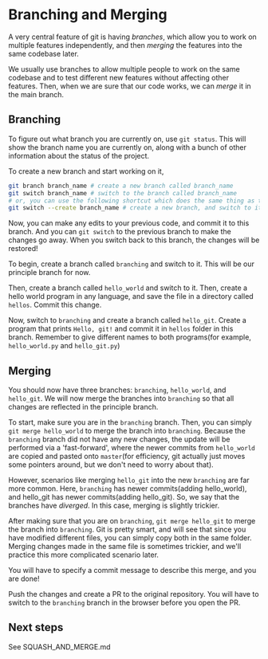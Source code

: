 # Branching and Merging

A very central feature of git is having *branches*, which allow you to work on multiple features independently, and then *merging* the features into the same codebase later. 

We usually use branches to allow multiple people to work on the same codebase and to test different new features without affecting other features. Then, when we are sure that our code works, we can *merge* it in the main branch.

## Branching

To figure out what branch you are currently on, use `git status`. This will show the branch name you are currently on, along with a bunch of other information about the status of the project.

To create a new branch and start working on it,

```bash
git branch branch_name # create a new branch called branch_name
git switch branch_name # switch to the branch called branch_name
# or, you can use the following shortcut which does the same thing as the lines above
git switch --create branch_name # create a new branch, and switch to it
```

Now, you can make any edits to your previous code, and commit it to this branch. And you can `git switch` to the previous branch to make the changes go away. When you switch back to this branch, the changes will be restored!

To begin, create a branch called `branching` and switch to it. This will be our principle branch for now.

Then, create a branch called `hello_world` and switch to it. Then, create a hello world program in any language, and save the file in a directory called `hellos`. Commit this change.

Now, switch to `branching` and create a branch called `hello_git`. Create a program that prints `Hello, git!` and commit it in `hellos` folder in this branch. Remember to give different names to both programs(for example, `hello_world.py` and `hello_git.py`)

## Merging

You should now have three branches: `branching`, `hello_world`, and `hello_git`. We will now merge the branches into `branching` so that all changes are reflected in the principle branch.

To start, make sure you are in the `branching` branch. Then, you can simply `git merge hello_world` to merge the branch into `branching`. Because the `branching` branch did not have any new changes, the update will be performed via a 'fast-forward', where the newer commits from `hello_world` are copied and pasted onto `master`(for efficiency, git actually just moves some pointers around, but we don't need to worry about that).

However, scenarios like merging `hello_git` into the new `branching` are far more common. Here, `branching` has newer commits(adding hello_world), and hello_git has newer commits(adding hello_git). So, we say that the branches have *diverged*. In this case, merging is slightly trickier.

After making sure that you are on `branching`, `git merge hello_git` to merge the branch into `branching`. Git is pretty smart, and will see that since you have modified different files, you can simply copy both in the same folder. Merging changes made in the same file is sometimes trickier, and we'll practice this more complicated scenario later.

You will have to specify a commit message to describe this merge, and you are done!

Push the changes and create a PR to the original repository. You will have to switch to the `branching` branch in the browser before you open the PR.

## Next steps

See SQUASH_AND_MERGE.md
